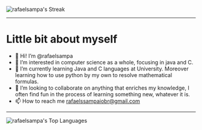 
 ![rafaelsampa's Streak](https://github-readme-streak-stats.herokuapp.com/?user=rafaelsampa&theme=vue-dark&hide_border=true)

________________________________________________________________________________________________________________________________________________
# Little bit about myself
- 👋 Hi! I’m @rafaelsampa
- 👀 I’m interested in computer science as a whole, focusing in java and C. 
- 🌱 I’m currently learning Java and C languages at University. Moreover learning how to use python by my own to resolve mathematical formulas.
- 💞️ I’m looking to collaborate on anything that enriches my knowledge, I often find fun in the process of learning something new, whatever it is.
- 📫 How to reach me rafaelssampaiobr@gmail.com  
 
 
 
________________________________________________________________________________________________________________________________________________
 
![rafaelsampa's Top Languages](https://github-readme-stats.vercel.app/api/top-langs/?username=rafaelsampa&theme=vue-dark&show_icons=true&hide_border=true&layout=compact)
